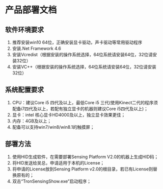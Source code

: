 # 产品部署文档

## 软件环境要求

1. 推荐安装win10 64位，正确安装显卡驱动，声卡驱动等常用驱动程序
2. 安装.Net Framework 4.6
3. 安装Vcredist（根据安装的操作系统选择，64位系统请安装64位，32位请安装32位）
4. 安装VC++（根据安装的操作系统选择，64位系统请安装64位，32位请安装32位）


## 系统配置要求

1. CPU：建议Core i5 四代及以上，最低Core i5 三代(使用Kinect二代的程序须配备i7四代及以上，若配有独立显卡的机器则建议Core i5四代及以上)；
2. 显卡：intel 核心显卡HD4000及以上，独立显卡效果更佳；
3. 内存：4GB及以上；
4. 配备可以支持win7/win8/win8.1的触摸屏；

## 部署方法

1. 使用HID生成软件，在需要部署Sensing Platform V2.0的机器上生成HID码；
2. 将HID发送给吴总，申请适用于本机的License；
3. 将申请的License放到Sensing Platform v2.0的根目录，若已有License则替换原有的；
4. 双击“TronSensingShow.exe”启动程序；
